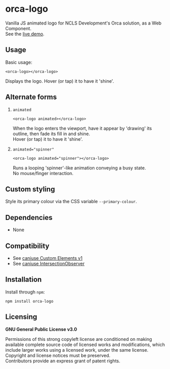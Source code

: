 # orca-logo

Vanilla JS animated logo for NCLS Development's Orca solution, as a Web Component.  
See the [live demo](https://ccjmne.github.io/orca-logo).

## Usage

Basic usage:

```lang-html
<orca-logo></orca-logo>
```

Displays the logo. Hover (or tap) it to have it 'shine'.

## Alternate forms

1.  `animated`

    ```lang-html
    <orca-logo animated></orca-logo>
    ```

    When the logo enters the viewport, have it appear by 'drawing' its outline, then fade its fill in and shine.  
    Hover (or tap) it to have it 'shine'.

2.  `animated="spinner"`

    ```lang-html
    <orca-logo animated="spinner"></orca-logo>
    ```

    Runs a looping 'spinner'-like animation conveying a busy state.  
    No mouse/finger interaction.

## Custom styling

Style its primary colour via the CSS variable `--primary-colour`.

## Dependencies

-   None

## Compatibility

-   See [caniuse Custom Elements v1](https://caniuse.com/#feat=custom-elementsv1)
-   See [caniuse IntersectionObserver](https://caniuse.com/#feat=intersectionobserver)

## Installation

Install through `npm`:

    npm install orca-logo

## Licensing

**GNU General Public License v3.0**

Permissions of this strong copyleft license are conditioned on making available complete source code of licensed works and modifications, which include larger works using a licensed work, under the same license.  
Copyright and license notices must be preserved.  
Contributors provide an express grant of patent rights.
